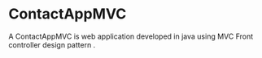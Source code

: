 ContactAppMVC
=============

A ContactAppMVC is web application developed in java using MVC Front controller design pattern . 
